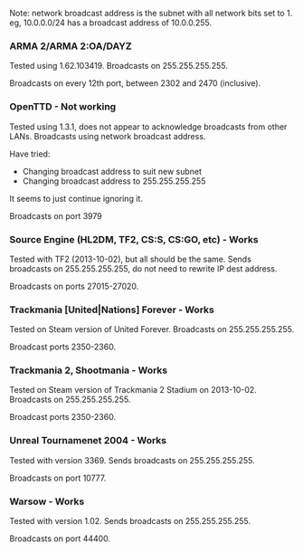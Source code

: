 
Note: network broadcast address is the subnet with all network bits set to 1.
eg, 10.0.0.0/24 has a broadcast address of 10.0.0.255. 

### ARMA 2/ARMA 2:OA/DAYZ
Tested using 1.62.103419. Broadcasts on 255.255.255.255.

Broadcasts on every 12th port, between 2302 and 2470 (inclusive).

### OpenTTD - Not working
Tested using 1.3.1, does not appear to acknowledge broadcasts from other
LANs. Broadcasts using network broadcast address.

Have tried: 
* Changing broadcast address to suit new subnet
* Changing broadcast address to 255.255.255.255

It seems to just continue ignoring it.

Broadcasts on port 3979



### Source Engine (HL2DM, TF2, CS:S, CS:GO, etc) - Works

Tested with TF2 (2013-10-02), but all should be the same. Sends broadcasts on 
255.255.255.255, do not need to rewrite IP dest address.

Broadcasts on ports 27015-27020.

### Trackmania [United|Nations] Forever - Works
Tested on Steam version of United Forever. Broadcasts on 255.255.255.255.

Broadcast ports 2350-2360.

### Trackmania 2, Shootmania - Works
Tested on Steam version of Trackmania 2 Stadium on 2013-10-02.
Broadcasts on 255.255.255.255.

Broadcast ports 2350-2360.

### Unreal Tournamenet 2004 - Works
Tested with version 3369. Sends broadcasts on 255.255.255.255.

Broadcasts on port 10777.


### Warsow - Works
Tested with version 1.02. Sends broadcasts on 255.255.255.255.

Broadcasts on port 44400.
